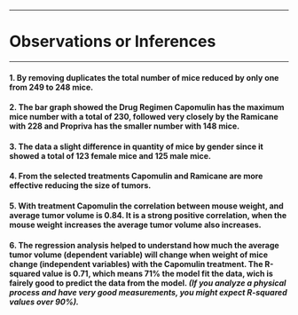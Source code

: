 ***
# Observations or Inferences
***
#### 1.  By removing duplicates the total number of mice reduced by only one from 249 to 248 mice.
#### 2. The bar graph showed the Drug Regimen Capomulin has the maximum mice number with a total of 230, followed very closely by the Ramicane with 228 and Propriva has the smaller number with 148 mice. 
#### 3. The data a slight difference in quantity of mice by gender  since it showed a total of 123 female mice and 125 male mice.
#### 4.  From the selected treatments Capomulin and Ramicane are more effective reducing the size of tumors.
#### 5. With treatment Capomulin the correlation between mouse weight, and average tumor volume is 0.84. It is a strong positive correlation, when the mouse weight increases the average tumor volume also increases.
#### 6. The regression analysis helped to understand how much the average tumor volume (dependent variable) will change when weight of mice change (independent variables) with the Capomulin treatment. The R-squared value is 0.71, which means 71% the model fit the data, wich is fairely good to predict the data from the model.  *(If you analyze a physical process and have very good measurements, you might expect R-squared values over 90%).*

